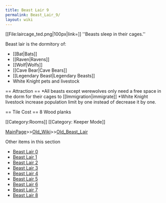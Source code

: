 ```yaml
---
title: Beast Lair 9
permalink: Beast_Lair_9/
layout: wiki
---
```

[[File:laircage_ted.png|100px|link=]]
''Beasts sleep in their cages.''

Beast lair is the dormitory of:
* [[Bat|Bats]]
* [[Raven|Ravens]]
* [[Wolf|Wolfs]]
* [[Cave Bear|Cave Bears]]
* [[Legendary Beast|Legendary Beasts]]
* White Knight pets and livestock

== Attraction ==
*All beasts except werewolves only need a free space in the dorm for their cages to [[Immigration|immigrate]]
*White Knight livestock increase population limit by one instead of decrease it by one.

== Tile Cost ==
8 Wood planks

[[Category:Rooms]]
[[Category: Keeper Mode]]

[MainPage](/keeperrl_wiki/ "wikilink")>>[Old_Wiki](/keeperrl_wiki/Old_Wiki "wikilink")>>[Old_Beast_Lair](/keeperrl_wiki/Old_Beast_Lair "wikilink")

Other items in this section
-    [Beast Lair 0](/keeperrl_wiki/Beast_Lair_0 "wikilink")
-    [Beast Lair 1](/keeperrl_wiki/Beast_Lair_1 "wikilink")
-    [Beast Lair 2](/keeperrl_wiki/Beast_Lair_2 "wikilink")
-    [Beast Lair 3](/keeperrl_wiki/Beast_Lair_3 "wikilink")
-    [Beast Lair 4](/keeperrl_wiki/Beast_Lair_4 "wikilink")
-    [Beast Lair 5](/keeperrl_wiki/Beast_Lair_5 "wikilink")
-    [Beast Lair 6](/keeperrl_wiki/Beast_Lair_6 "wikilink")
-    [Beast Lair 7](/keeperrl_wiki/Beast_Lair_7 "wikilink")
-    [Beast Lair 8](/keeperrl_wiki/Beast_Lair_8 "wikilink")

